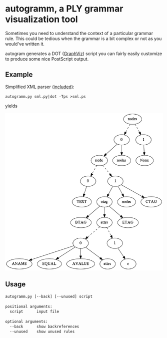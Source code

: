 # autogramm, a PLY grammar visualization tool
Sometimes you need to understand the context of a particular grammar rule.
This could be tedious when the grammar is a bit complex
or not as you would've written it.

autogram generates a DOT ([GraphViz](http://graphviz.org/)) script
you can fairly easily customize
to produce some nice PostScript output.

## Example
Simplified XML parser ([included](sml.py)):
```
autogramm.py sml.py|dot -Tps >sml.ps
```
yields

[![SML graph](sml.png?raw=true)](sml.dot?raw=true)

## Usage
```
autogramm.py [--back] [--unused] script

positional arguments:
  script      input file

optional arguments:
  --back      show backreferences
  --unused    show unused rules
```
